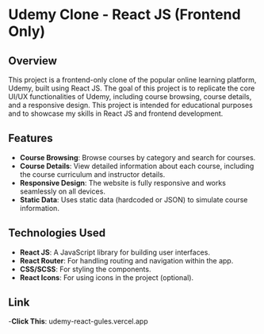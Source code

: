 # Udemy Clone - React JS (Frontend Only)

## Overview

This project is a frontend-only clone of the popular online learning platform, Udemy, built using React JS. The goal of this project is to replicate the core UI/UX functionalities of Udemy, including course browsing, course details, and a responsive design. This project is intended for educational purposes and to showcase my skills in React JS and frontend development.

## Features

- **Course Browsing**: Browse courses by category and search for courses.
- **Course Details**: View detailed information about each course, including the course curriculum and instructor details.
- **Responsive Design**: The website is fully responsive and works seamlessly on all devices.
- **Static Data**: Uses static data (hardcoded or JSON) to simulate course information.

## Technologies Used

- **React JS**: A JavaScript library for building user interfaces.
- **React Router**: For handling routing and navigation within the app.
- **CSS/SCSS**: For styling the components.
- **React Icons**: For using icons in the project (optional).

## Link
-**Click This**: udemy-react-gules.vercel.app




